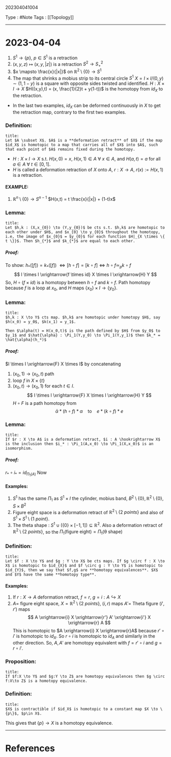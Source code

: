 202304041004

Type : #Note
Tags : [[Topology]]

---
# 2023-04-04
1. $S ^{1} \to \{ p \}$, $p \in S ^{1}$ is a retraction
2. $(x,y,z) \mapsto (x,y,|z|)$ is a retraction $S ^{2} \to S ^{2}_{+}$
3. $x \mapsto \frac{x}{|x|}$ on $\mathbb{R}^{2} \setminus \{ 0 \} \to S ^{1}$
4. The map that shrinks a mobius strip to its central circle $S ^{1}$
   $X = I \times I / (0,y) \sim (1,1-y)$ is a square with opposite sides twisted and identified. 
   $H : X \times I \to X$
   $H((x,y),t) = (x, \frac{1}{2}t + y(1-t))$ is the homotopy from $id_{X}$ to the retraction.

- In the last two examples, $id_{X}$ can be deformed continuously in $X$ to get the retraction map, contrary to the first two examples.

### Definition:
```ad-note
title:
Let $A \subset X$. $A$ is a **deformation retract** of $X$ if the map $id_X$ is homotopic to a map that carries all of $X$ into $A$, such that each point of $A$ remains fixed during the homotopy.
```
- $H : X \times I \to X$ s.t. $H(x,0) = x$, $H(x,1) \in A$ $\forall \ x \in A$, and $H(a,t) = a$ for all $a \in A$ $\forall \ t \in [0,1]$.
- $H$ is called a deformation retraction of $X$ onto $A$, $r : X \to A$, $r(x):= H(x,1)$ is a retraction.

#### EXAMPLE:
1. $\mathbb{R}^{n}\setminus \{ 0 \} \to S ^{n-1}$
   $H(x,t) = t \frac{x}{|x|} + (1-t)x$ 

### Lemma:
```ad-note
title:
Let $h,k : (X,x_{0}) \to (Y,y_{0})$ be cts s.t. $h,k$ are homotopic to each other under $H$, and $x_{0} \to y_{0}$ throughout the homotopy,
i.e, the image of $x_{0}$ = $y_{0}$ for each function $H|_{X \times \{ t \}}$. Then $h_{*}$ and $k_{*}$ are equal to each other.
```
##### Proof:
To show: $h_{*}([f]) = k_{*}([f])$
$\iff [h \circ f] = [k \circ f] \iff h \circ f \simeq_{p} k \circ f$
$$
I \times I \xrightarrow{f \times id} X \times I \xrightarrow{H} Y
$$
So, $H \circ (f \times id)$ is a homotopy between $h \circ f$ and $k \circ f$. Path homotopy because $f$ is a loop at $x_{0}$, and $H$ maps $\{ x_{0} \} \times I \to \{ y_{0} \}$.

### Lemma:
```ad-note
title:
$h,k : X \to Y$ cts map. $h,k$ are homotopic under homotopy $H$, say $h(x_0) = y_0$, $k(x_1) = y_1$.

Then $\alpha(t) = H(x_0,t)$ is the path defined by $H$ from $y_0$ to $y_1$ and $\hat{\alpha} : \Pi_1(Y,y_0) \to \Pi_1(Y,y_1)$ then $k_* = \hat{\alpha}(h_*)$
```
##### Proof:
$I \times I \xrightarrow{F} X \times I$ by concatenating 
1. $(x_{0},1) \to (x_{0},t)$ path
2. loop $f$ in $X \times \{ t \}$
3. $(x_{0},t) \to (x_{0},1)$
for each $t \in I$.
$$
I \times I \xrightarrow{F} X \times I \xrightarrow{H} Y
$$
$H \circ F$ is a path homotopy from 
$$
\bar{\alpha}*(h \circ f)* \alpha  \ \ \ \ \text{to}  \ \ \ \ e *(k \circ f)*e
$$

### Lemma:
```ad-note
title:
If $r : X \to A$ is a deformation retract, $i : A \hookrightarrow X$ is the inclusion then $i_* : \Pi_1(A,x_0) \to \Pi_1(X,x_0)$ is an isomorphism.
```
##### Proof:
$r_{*} \circ i_{*} = id_{\Pi_{1}(A)}$
Now 


#### Examples:
1. $S ^{1}$ has the same $\Pi_{1}$ as $S ^{1} \times I$ the cylinder, mobius band, $B ^{2}\setminus \{ 0 \}, \mathbb{R}^{2} \setminus \{ 0 \}, S \times B ^{2}$
2. Figure eight space is a deformation retract of $\mathbb{R} ^{2} \setminus\{ 2 \ points \}$ and also of $S ^{1} \times S ^{1} \setminus \{ 1 \ point \}$.
3. The theta shape : $S ^{1} \cup (\{ 0 \} \times [-1,1]) \subseteq \mathbb{R}^{2}$. Also a deformation retract of $\mathbb{R}^{2} \setminus \{ 2 \ points \}$, so the $\Pi_{1}(\mathrm{figure \ eight}) = \Pi_{1}(\mathrm{\theta \ shape})$

### Definition:
```ad-note
title:
Let $f : X \to Y$ and $g : Y \to X$ be cts maps. If $g \circ f : X \to X$ is homotopic to $id_{X}$ and $f \circ g : Y \to Y$ is homotopic to $id_{Y}$, then we say that $f,g$ are **homotopy equivalences**. $X$ and $Y$ have the same **homotopy type**.
```
#### Examples:
1. If $r : X \to A$ deformation retract, $f = r$, $g = i : A \hookrightarrow X$
2. $A =$ figure eight space, $X = \mathbb{R}^{2} \setminus \{ 2 \ points \}$, $(i,r)$ maps
   $A' =$ Theta figure $(i',r')$ maps
   $$
A \xrightarrow{i} X \xrightarrow{r'} A' \xrightarrow{i'} X \xrightarrow{r} A
$$
This is homotopic to $A \xrightarrow{i} X \xrightarrow{r}A$ because $r' \circ i'$ is homotopic to $id_{X}$. So $r \circ i$ is homotopic to $id_{A}$ and similarly in the other direction.
So, $A,A'$ are homotopy equivalent with $f = r' \circ i$ and $g = r \circ i'$.

### Proposition:
```ad-note
title:
If $f:X \to Y$ and $g:Y \to Z$ are homotopy equivalences then $g \circ f:X\to Z$ is a homotopy equivalence.
```

### Definition:
```ad-note
title:
$X$ is contractible if $id_X$ is homotopic to a constant map $X \to \{p\}$, $p\in X$.
```
This gives that $\{ p \}\to X$ is a homotopy equivalence.


---
# References
